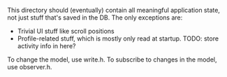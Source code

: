 This directory should (eventually) contain all meaningful application state, not
just stuff that's saved in the DB.  The only exceptions are:
 - Trivial UI stuff like scroll positions
 - Profile-related stuff, which is mostly only read at startup.
TODO: store activity info in here?

To change the model, use write.h.
To subscribe to changes in the model, use observer.h.
